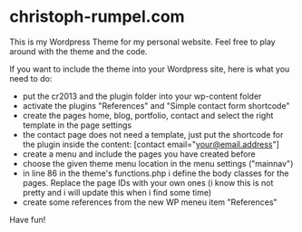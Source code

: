 christoph-rumpel.com
====================

This is my Wordpress Theme for my personal website.
Feel free to play around with the theme and the code.

If you want to include the theme into your Wordpress site, here is what you need to do:

- put the cr2013 and the plugin folder into your wp-content folder
- activate the plugins "References" and "Simple contact form shortcode"
- create the pages home, blog, portfolio, contact and select the right template in the page settings
- the contact page does not need a template, just put the shortcode for the plugin inside the content: [contact email="your@email.address"]
- create a menu and include the pages you have created before
- choose the given theme menu location in the menu settings ("mainnav")
- in line 86 in the theme's functions.php i define the body classes for the pages. Replace the page IDs with your own ones (i know this is not pretty and i will update this when i find some time)
- create some references from the new WP meneu item "References"

Have fun!
